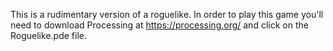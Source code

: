 This is a rudimentary version of a roguelike. In order to play this game you'll need to download Processing at https://processing.org/ and click on the Roguelike.pde file.
